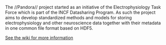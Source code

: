 The //Pandora// project started as an initiative of the Electrophysiology Task Force which is part of the INCF Datasharing Program. As such the project aims to develop standardized methods and models for storing electrophysiology and other neuroscience data together with their metadata in one common file format based on HDF5.

[See the wiki for more information](https://github.com/G-Node/pandora/wiki)
